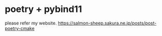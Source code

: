 # poetry + pybind11
please refer my website.
https://salmon-sheep.sakura.ne.jp/posts/post-poetry-cmake
